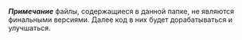 _**Примечание**_ файлы, содержащиеся в данной папке, не являются финальными версиями. Далее код в них будет дорабатываться и улучшаться.
